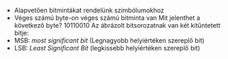 - Alapvetően bitmintákat rendelünk szimbólumokhoz
- Véges számú byte-on véges számú bitminta van
Mit jelenthet a következő byte?
10110010
Az ábrázolt bitsorozatnak van két kitűntetett bitje:
- MSB: *most significant bit*  (Legnagyobb helyiértéken szereplő bit)
- LSB: *Least Significant Bit*  (legkissebb helyiértéken szereplő bit)
  
